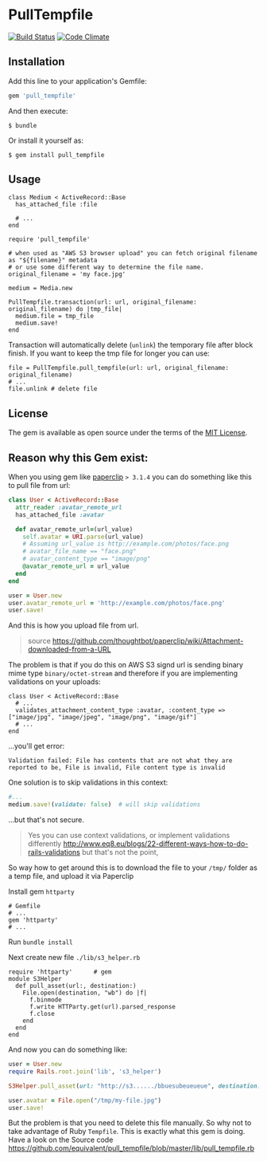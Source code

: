 # PullTempfile

[![Build Status](https://travis-ci.org/equivalent/pull_tempfile.svg?branch=master)](https://travis-ci.org/equivalent/pull_tempfile)
[![Code Climate](https://codeclimate.com/github/equivalent/pull_tempfile/badges/gpa.svg)](https://codeclimate.com/github/equivalent/pull_tempfile)

## Installation

Add this line to your application's Gemfile:

```ruby
gem 'pull_tempfile'
```

And then execute:

    $ bundle

Or install it yourself as:

    $ gem install pull_tempfile

## Usage

```
class Medium < ActiveRecord::Base
  has_attached_file :file

  # ...
end

require 'pull_tempfile'

# when used as "AWS S3 browser upload" you can fetch original filename as "${filename}" metadata
# or use some different way to determine the file name.
original_filename = 'my face.jpg'

medium = Media.new

PullTempfile.transaction(url: url, original_filename: original_filename) do |tmp_file|
  medium.file = tmp_file
  medium.save!
end

```

Transaction will automatically delete (`unlink`) the temporary file after block
finish. If you want to keep the tmp file for longer you can use:

```
file = PullTempfile.pull_tempfile(url: url, original_filename: original_filename)
# ...
file.unlink # delete file
```


## License

The gem is available as open source under the terms of the [MIT License](http://opensource.org/licenses/MIT).


## Reason why this Gem exist:

When you using gem like [paperclip](https://github.com/thoughtbot/paperclip) `> 3.1.4` you can do something like this to pull file from url:

```ruby
class User < ActiveRecord::Base
  attr_reader :avatar_remote_url
  has_attached_file :avatar

  def avatar_remote_url=(url_value)
    self.avatar = URI.parse(url_value)
    # Assuming url_value is http://example.com/photos/face.png
    # avatar_file_name == "face.png"
    # avatar_content_type == "image/png"
    @avatar_remote_url = url_value
  end
end

user = User.new
user.avatar_remote_url = 'http://example.com/photos/face.png'
user.save!
```

And this is how you upload file from url.

> source
> https://github.com/thoughtbot/paperclip/wiki/Attachment-downloaded-from-a-URL

The problem is that if you do this on AWS S3 signd url is sending binary mime type
`binary/octet-stream` and therefore
if you are implementing validations on your uploads:

```
class User < ActiveRecord::Base
  # ...
  validates_attachment_content_type :avatar, :content_type => ["image/jpg", "image/jpeg", "image/png", "image/gif"]
  # ...
end
```

...you'll get error:

```
Validation failed: File has contents that are not what they are
reported to be, File is invalid, File content type is invalid
```

One solution is to skip validations in this context:

```ruby
#...
medium.save!(validate: false)  # will skip validations
```

...but that's not secure.

> Yes you can use context validations, or implement validations differently
> http://www.eq8.eu/blogs/22-different-ways-how-to-do-rails-validations
> but that's not the point,

So way how to get around this is to  download the file to your `/tmp/` folder as a temp
file, and upload it via Paperclip

Install gem `httparty`

```
# Gemfile
# ...
gem 'httparty'
# ...
```

Run `bundle install`


Next create new file `./lib/s3_helper.rb`

```
require 'httparty'      # gem
module S3Helper
  def pull_asset(url:, destination:)
    File.open(destination, "wb") do |f|
      f.binmode
      f.write HTTParty.get(url).parsed_response
      f.close
    end
  end
end
```

And now you can do something like:

```ruby
user = User.new
require Rails.root.join('lib', 's3_helper')

S3Helper.pull_asset(url: "http://s3....../bbuesubeueueue", destination: "/tmp/my-file.jpg")

user.avatar = File.open("/tmp/my-file.jpg")
user.save!
```

But the problem is that you need to delete this file manually. So why
not to take advantage of Ruby `Tempfile`. This is exactly what this gem
is doing. Have a look on the Source code  https://github.com/equivalent/pull_tempfile/blob/master/lib/pull_tempfile.rb
